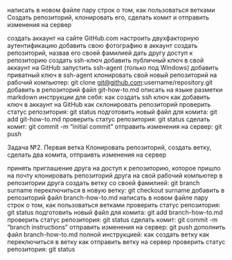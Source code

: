 написать в новом файле пару строк о том, как пользоваться ветками
Создать репозиторий, клонировать его, сделать комит и отправить изменения на сервер

создать аккаунт на сайте GitHub.com
настроить двухфакторную аутентификацию
добавить свою фотографию в аккаунт
создать репозиторий, назвав его своей фамилией
дать другу доступ к репозиторию
создать ssh-ключ
добавить публичный ключ в свой аккаунт на GitHub
запустить ssh-agent (только под Windows)
добавить приватный ключ в ssh-agent
клонировать свой новый репозиторий на рабочий компьютер: git clone git@github.com:username/repository.git
добавить в репозиторий файл git-how-to.md
описать на языке разметки markdown инструкции для себя:
как создать ssh ключ
как добавить ключ в аккаунт на GitHub
как склонировать репозиторий
проверить статус репозитория: git status
подготовить новый файл для комита: git add git-how-to.md
проверить статус репозитория: git status
сделать комит: git commit -m “initial commit”
отправить изменения на сервер: git push


Задача №2. Первая ветка
Клонировать репозиторий, создать ветку, сделать два комита, отпраивть изменения на сервер

принять приглашение друга на доступ к репозиторию, которое пришло на почту
клонировать репозиторий друга на свой рабочий компьютер
в репозитории друга создать ветку со своей фамилией: git branch surname
переключиться в новую ветку: git checkout surname
добавить в репозиторий файл branch-how-to.md
написать в новом файле пару строк о том, как пользоваться ветками
проверить статус репозитория: git status
подготовить новый файл для комита: git add branch-how-to.md
проверить статус репозитория: git status
сделать комит: git commit -m “branch instructions”
отправить изменения на сервер: git push
дополнить файл branch-how-to.md полной инструкцией:
как создать ветку
как переключиться в ветку
как отправить ветку на сервер
проверить статус репозитория: git status